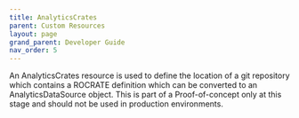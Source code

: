 ```yaml
---
title: AnalyticsCrates
parent: Custom Resources
layout: page
grand_parent: Developer Guide
nav_order: 5
---
```


An AnalyticsCrates resource is used to define the location of a git repository which contains a ROCRATE definition which can be converted to an AnalyticsDataSource object. This is part of a Proof-of-concept only at this stage and should not be used in production environments.